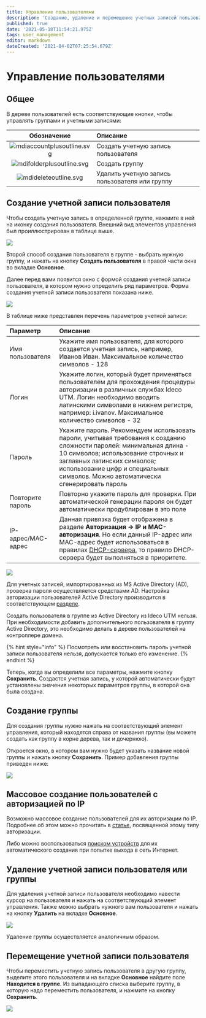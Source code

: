 ```yaml
---
title: Управление пользователями
description: 'Создание, удаление и перемещение учетных записей пользователей.'
published: true
date: '2021-05-18T11:54:21.975Z'
tags: user_management
editor: markdown
dateCreated: '2021-04-02T07:25:54.679Z'
---
```


# Управление пользователями

## Общее

В дереве пользователей есть соответствующие кнопки, чтобы управлять группами и учетными записями:

| Обозначение | Описание |
| :---: | :--- |
| ![mdiaccountplusoutline.svg](../../.gitbook/assets/mdiaccountplusoutline.svg) | Создать учетную запись пользователя |
| ![mdifolderplusoutline.svg](../../.gitbook/assets/mdifolderplusoutline.svg) | Создать группу |
| ![mdideleteoutline.svg](../../.gitbook/assets/mdideleteoutline.svg) | Удалить учетную запись пользователя или группу |

## Создание учетной записи пользователя

Чтобы создать учетную запись в определенной группе, нажмите в ней на иконку создания пользователя. Внешний вид элементов управления был проиллюстрирован в таблице выше.

![](../../.gitbook/assets/add-user.gif)

Второй способ создания пользователя в группе - выбрать нужную группу, и нажать на кнопку **Создать пользователя** в правой части окна во вкладке **Основное**.

Далее перед вами появится окно с формой создания учетной записи пользователя, в котором нужно определить ряд параметров. Форма создания учетной записи пользователя показана ниже.

![](../../.gitbook/assets/userrr1.png)

В таблице ниже представлен перечень параметров учетной записи:

| Параметр | Описание |
| :--- | :--- |
| Имя пользователя | Укажите имя пользователя, для которого создается учетная запись, например, Иванов Иван. Максимальное количество символов - 128 |
| Логин | Укажите логин, который будет применяться пользователем для прохождения процедуры авторизации в различных службах Ideco UTM. Логин необходимо вводить латинскими символами в нижнем регистре, например: i.ivanov. Максимальное количество символов - 32 |
| Пароль | Укажите пароль. Рекомендуем использовать пароли, учитывая требования к созданию сложности паролей: минимальная длина - 10 символов; использование строчных и заглавных латинских символов; использование цифр и специальных символов. Можно автоматически сгенерировать пароль |
| Повторите пароль | Повторно укажите пароль для проверки. При автоматической генерации пароля он будет автоматически продублирован в это поле |
| IP-адрес/MAC-адрес | Данная привязка будет отображена в разделе **Авторизация -> IP и MAC-авторизация**. Но если данный IP-адрес или MAC-адрес будет использоваться в правилах [DHCP-сервера](../services/dhcp.md), то правило DHCP-сервера будет выполняться в приоритете. |

![](../../.gitbook/assets/add-user-2-way.gif)

Для учетных записей, импортированных из MS Active Directory (AD), проверка пароля осуществляется средствами AD. Настройка авторизации пользователей Active Directory производится в соответствующем [разделе](active-directory/active-directory-user-authorization.md).

Создать пользователя в группе из Active Directory из Ideco UTM нельзя. При необходимости добавить дополнительного пользователя в группу Active Directory, это необходимо делать в дереве пользователей на контроллере домена.

{% hint style="info" %}
Посмотреть или восстановить пароль учетной записи пользователя нельзя, допускается только его изменение.
{% endhint %}

Теперь, когда вы определили все параметры, нажмите кнопку **Сохранить**. Создастся учетная запись, у которой автоматически будут установлены значения некоторых параметров группы, в которой она была создана.

## Создание группы

Для создания группы нужно нажать на соответствующий элемент управления, который находятся справа от названия группы (вы можете создать как группу в корне дерева, так и дочернюю).

Откроется окно, в котором вам нужно будет указать название новой группы и нажать кнопку **Сохранить**. Пример добавления группы приведен ниже:

![](../../.gitbook/assets/add-group.gif)

## Массовое создание пользователей с авторизацией по IP

Возможно массовое создание пользователей для их авторизации по IP. Подробнее об этом можно прочитать в [статье](authorization/ip.md), посвященной этому типу авторизации.

Либо можно воспользоваться [поиском устройств](device-discovery.md) для их автоматического создания при попытке выхода в сеть Интернет.

## Удаление учетной записи пользователя или группы

Для удаления учетной записи пользователя необходимо навести курсор на пользователя и нажать на соответствующий элемент управления. Также можно выбрать нужного вам пользователя и нажать на кнопку **Удалить** на вкладке **Основное**.

![](../../.gitbook/assets/del-user.gif)

Удаление группы осуществляется аналогичным образом.

## Перемещение учетной записи пользователя

Чтобы переместить учетную запись пользователя в другую группу, выделите этого пользователя и на вкладке **Основное** найдите поле **Находится в группе**. Из выпадающего списка выберите группу, в которую надо переместить пользователя, и нажмите на кнопку **Сохранить**.

![](../../.gitbook/assets/change-group.gif)
